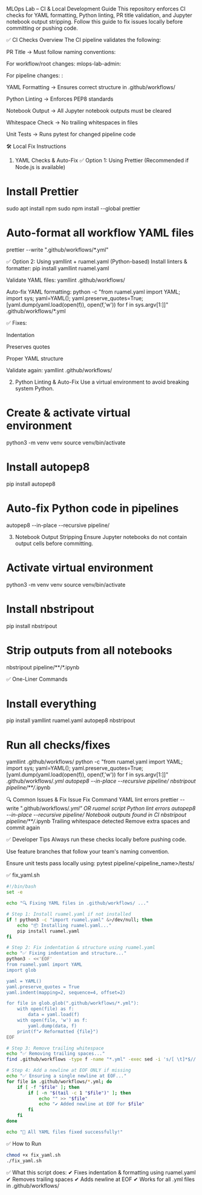 MLOps Lab – CI & Local Development Guide
This repository enforces CI checks for YAML formatting, Python linting, PR title validation, and Jupyter notebook output stripping.
Follow this guide to fix issues locally before committing or pushing code.

✅ CI Checks Overview
The CI pipeline validates the following:

PR Title → Must follow naming conventions:

For workflow/root changes: mlops-lab-admin:<message>

For pipeline changes: <pipeline-name>:<message>

YAML Formatting → Ensures correct structure in .github/workflows/

Python Linting → Enforces PEP8 standards

Notebook Output → All Jupyter notebook outputs must be cleared

Whitespace Check → No trailing whitespaces in files

Unit Tests → Runs pytest for changed pipeline code

🛠 Local Fix Instructions
1. YAML Checks & Auto-Fix
✅ Option 1: Using Prettier (Recommended if Node.js is available)
# Install Prettier
sudo apt install npm
sudo npm install --global prettier

# Auto-format all workflow YAML files
prettier --write ".github/workflows/*.yml"

✅ Option 2: Using yamllint + ruamel.yaml (Python-based)
Install linters & formatter:
pip install yamllint ruamel.yaml

Validate YAML files:
yamllint .github/workflows/

Auto-fix YAML formatting:
python -c "from ruamel.yaml import YAML; import sys; yaml=YAML(); yaml.preserve_quotes=True; [yaml.dump(yaml.load(open(f)), open(f,'w')) for f in sys.argv[1:]]" .github/workflows/*.yml

✅ Fixes:

Indentation

Preserves quotes

Proper YAML structure

Validate again:
yamllint .github/workflows/

2. Python Linting & Auto-Fix
Use a virtual environment to avoid breaking system Python.

# Create & activate virtual environment
python3 -m venv venv
source venv/bin/activate

# Install autopep8
pip install autopep8

# Auto-fix Python code in pipelines
autopep8 --in-place --recursive pipeline/

3. Notebook Output Stripping
Ensure Jupyter notebooks do not contain output cells before committing.
# Activate virtual environment
python3 -m venv venv
source venv/bin/activate

# Install nbstripout
pip install nbstripout

# Strip outputs from all notebooks
nbstripout pipeline/**/*.ipynb

✅ One-Liner Commands
# Install everything
pip install yamllint ruamel.yaml autopep8 nbstripout

# Run all checks/fixes
yamllint .github/workflows/
python -c "from ruamel.yaml import YAML; import sys; yaml=YAML(); yaml.preserve_quotes=True; [yaml.dump(yaml.load(open(f)), open(f,'w')) for f in sys.argv[1:]]" .github/workflows/*.yml
autopep8 --in-place --recursive pipeline/
nbstripout pipeline/**/*.ipynb

🔍 Common Issues & Fix
Issue	Fix Command
YAML lint errors	prettier --write ".github/workflows/*.yml" OR ruamel script
Python lint errors	autopep8 --in-place --recursive pipeline/
Notebook outputs found in CI	nbstripout pipeline/**/*.ipynb
Trailing whitespace detected	Remove extra spaces and commit again

✅ Developer Tips
Always run these checks locally before pushing code.

Use feature branches that follow your team's naming convention.

Ensure unit tests pass locally using:
pytest pipeline/<pipeline_name>/tests/

✅ fix_yaml.sh
```sh
#!/bin/bash
set -e

echo "🔍 Fixing YAML files in .github/workflows/ ..."

# Step 1: Install ruamel.yaml if not installed
if ! python3 -c "import ruamel.yaml" &>/dev/null; then
    echo "📦 Installing ruamel.yaml..."
    pip install ruamel.yaml
fi

# Step 2: Fix indentation & structure using ruamel.yaml
echo "✅ Fixing indentation and structure..."
python3 - <<'EOF'
from ruamel.yaml import YAML
import glob

yaml = YAML()
yaml.preserve_quotes = True
yaml.indent(mapping=2, sequence=4, offset=2)

for file in glob.glob(".github/workflows/*.yml"):
    with open(file) as f:
        data = yaml.load(f)
    with open(file, 'w') as f:
        yaml.dump(data, f)
    print(f"✔ Reformatted {file}")
EOF

# Step 3: Remove trailing whitespace
echo "✅ Removing trailing spaces..."
find .github/workflows -type f -name "*.yml" -exec sed -i 's/[ \t]*$//' {} +

# Step 4: Add a newline at EOF ONLY if missing
echo "✅ Ensuring a single newline at EOF..."
for file in .github/workflows/*.yml; do
    if [ -f "$file" ]; then
        if [ -n "$(tail -c 1 "$file")" ]; then
            echo "" >> "$file"
            echo "✔ Added newline at EOF for $file"
        fi
    fi
done

echo "🎯 All YAML files fixed successfully!"
```
✅ How to Run
```sh
chmod +x fix_yaml.sh
./fix_yaml.sh
```

✅ What this script does:
✔ Fixes indentation & formatting using ruamel.yaml
✔ Removes trailing spaces
✔ Adds newline at EOF
✔ Works for all .yml files in .github/workflows/
